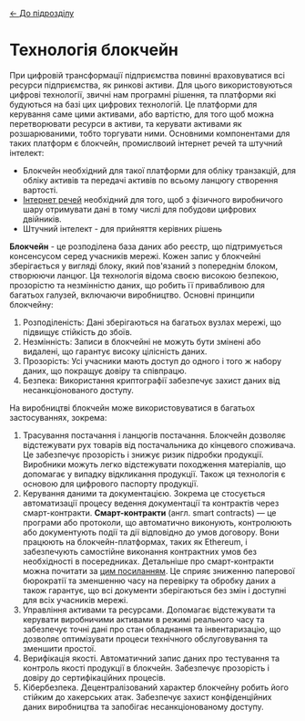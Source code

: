 [<- До підрозділу](README.md)

# Технологія блокчейн

При цифровій трансформації підприємства повинні враховуватися всі ресурси підприємства, як ринкові активи. Для цього використовуються цифрові технології, звичні нам програмні рішення, та платформи які будуються на базі цих цифрових технологій. Це платформи для керування саме цими активами, або вартістю, для того щоб можна перетворювати ресурси в активи, та керувати активами як розшарюваними, тобто торгувати ними. Основними компонентами для таких платформ є блокчейн, промислвоий інтернет речей та штучний інтелект:

- Блокчейн необхідний для такої платформи для обліку транзакцій, для обліку активів та передачі активів по всьому ланцюгу створення вартості.
- [Інтернет речей](iot.md) необхідний для того, щоб з фізичного виробничого шару отримувати дані в тому числі для побудови цифрових двійників.
- Штучний інтелект - для прийняття керівних рішень

**Блокчейн** - це розподілена база даних або реєстр, що підтримується консенсусом серед учасників мережі. Кожен запис у блокчейні зберігається у вигляді блоку, який пов'язаний з попереднім блоком, створюючи ланцюг. Ця технологія відома своєю високою безпекою, прозорістю та незмінністю даних, що робить її привабливою для багатьох галузей, включаючи виробництво. Основні принципи блокчейну:

1. Розподіленість: Дані зберігаються на багатьох вузлах мережі, що підвищує стійкість до збоїв.
2. Незмінність: Записи в блокчейні не можуть бути змінені або видалені, що гарантує високу цілісність даних.
3. Прозорість: Усі учасники мають доступ до одного і того ж набору даних, що покращує довіру та співпрацю.
4. Безпека: Використання криптографії забезпечує захист даних від несанкціонованого доступу.

На виробництві блокчейн може використовуватися в багатьох застосуваннях, зокрема:

1. Трасування постачання і ланцюгів постачання. Блокчейн дозволяє відстежувати рух товарів від постачальника до кінцевого споживача. Це забезпечує прозорість і знижує ризик підробки продукції. Виробники можуть легко відстежувати походження матеріалів, що допомагає у випадку відкликання продукції. Також ця технологія є основою для цифрового паспорту продукції.
2. Керування даними та документацією. Зокрема це стосується автоматизації процесу ведення документації та контрактів через смарт-контракти. **Смарт-контракти** (англ. smart contracts) — це програми або протоколи, що автоматично виконують, контролюють або документують події та дії відповідно до умов договору. Вони працюють на блокчейн-платформах, таких як Ethereum, і забезпечують самостійне виконання контрактних умов без необхідності в посередниках. Детальніше про смарт-контракти можна почитати за [цим посиланням](smartcontract.md). Це сприяє зниженню паперової бюрократії та зменшенню часу на перевірку та обробку даних а також гарантує, що всі документи зберігаються без змін і доступні для всіх учасників мережі.
3. Управління активами та ресурсами. Допомагає відстежувати та керувати виробничими активами в режимі реального часу та забезпечує точні дані про стан обладнання та інвентаризацію, що дозволяє оптимізувати процеси технічного обслуговування та зменшити простої.
4. Верифікація якості. Автоматичний запис даних про тестування та контроль якості продукції в блокчейн. Забезпечує прозорість і довіру до сертифікаційних процесів.
5. Кібербезпека. Децентралізований характер блокчейну робить його стійким до хакерських атак. Забезпечує захист конфіденційних даних виробництва та запобігає несанкціонованому доступу.


